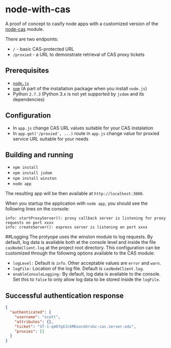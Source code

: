 # node-with-cas

A proof of concept to casify node apps with a customized version of the [node-cas](https://github.com/joshchan/node-cas) module.

There are two endpoints:

* `/` - basic CAS-protected URL
* `/proxied` - a URL to demonstrate retrieval of CAS proxy tickets

## Prerequisites
* [`node.js`](http://nodejs.org/)
* [`npm`](http://nodejs.org/) (A part of the installation package when you install `node.js`)
* Python `2.7.3` (Python 3.x is not yet supported by `jsdom` and its dependencies)

## Configuration
* In `app.js` change CAS URL values suitable for your CAS instalation
* In `app.get('/proxied', ...)` route in `app.js` change value for proxied service URL suitable for your needs

## Building and running
* `npm install`
* `npm install jsdom`
* `npm install winston`
* `node app`

The resulting app will be then available at `http://localhost:3000`.

When you startup the application with `node app`, you should see the following lines on the console:
```
info: startProxyServer(): proxy callback server is listening for proxy requests on port xxxx
info: createServer(): express server is listening on port xxxx
```

##Logging
The protyope uses the winston module to log requests. By default, log data is available both at the console level and 
inside the file `casNodeClient.log` at the project root directory. This configuration can be customized through the following
options available to the CAS module:

* `logLevel:` Default is `info`. Other acceptable values are `error` and  `warn`. 
* `logFile:` Location of the log file. Default is `casNodeClient.log`.
* `enableConsoleLogging:` By default, log data is available to the console. Set this to `false` to only allow log data
to be stored inside the `logFile`.

## Successful authentication response
```json
{
  "authenticated": {
    "username": "scott",
    "attributes": {},
    "ticket": "ST-1-q407qXJckM6xocm5rvGc-cas.server.edu",
    "proxies": []
  }
}
```
